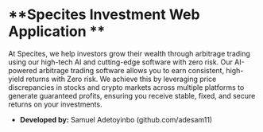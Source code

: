 # **Specites Investment Web Application **

At Specites, we help investors grow their wealth through arbitrage trading using our high-tech AI and cutting-edge software with zero risk. Our AI-powered arbitrage trading software allows you to earn consistent, high-yield returns with Zero risk. We achieve this by leveraging price discrepancies in stocks and crypto markets across multiple platforms to generate guaranteed profits, ensuring you receive stable, fixed, and secure returns on your investments.

- **Developed by:** Samuel Adetoyinbo (github.com/adesam11)


